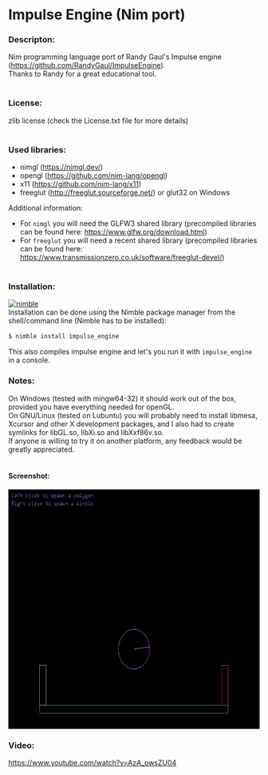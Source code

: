 # Impulse Engine (Nim port)
### Descripton: ###
Nim programming language port of Randy Gaul's Impulse engine (https://github.com/RandyGaul/ImpulseEngine).<br>
Thanks to Randy for a great educational tool.
<br><br>

### License: ###
zlib license (check the License.txt file for more details)
<br><br>

### Used libraries: ###
- nimgl (https://nimgl.dev/)
- opengl (https://github.com/nim-lang/opengl)
- x11 (https://github.com/nim-lang/x11)
- freeglut (http://freeglut.sourceforge.net/) or glut32 on Windows

Additional information:
- For `nimgl` you will need the GLFW3 shared library (precompiled libraries can be found here: https://www.glfw.org/download.html)
- For `freeglut` you will need a recent shared library (precompiled libraries can be found here: https://www.transmissionzero.co.uk/software/freeglut-devel/)
<br><br>

### Installation: ###
[![nimble](https://raw.githubusercontent.com/yglukhov/nimble-tag/master/nimble.png)](https://github.com/yglukhov/nimble-tag)
<br>
Installation can be done using the Nimble package manager from the shell/command line (Nimble has to be installed):
```sh 
$ nimble install impulse_engine
```
This also compiles impulse engine and let's you run it with `impulse_engine` in a console.
<br>

### Notes: ###
On Windows (tested with mingw64-32) it should work out of the box, provided you have everything needed for openGL.<br>
On GNU/Linux (tested on Lubuntu) you will probably need to install libmesa, Xcursor and other X development packages, and
I also had to create symlinks for libGL.so, libXi.so and libXxf86v.so.<br>
If anyone is willing to try it on another platform, any feedback would be greatly appreciated.<br><br>

#### Screenshot: ####
<img src="https://github.com/matkuki/Nim-Impulse-Engine/blob/master/screenshot.png" align="top" width="600" height="480">

### Video: ###
https://www.youtube.com/watch?v=AzA_owsZU04
